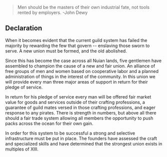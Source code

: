 > Men should be the masters of their own industrial fate, not tools rented by employers. -John Dewy

## Declaration
When it becomes evident that the current guild system has failed the majority by rewarding the few that govern -- enslaving those sworn to serve. A new union must be formed, and the old abolished.

Since this has become the case across all Nuian lands, five gentlemen have assembled to champion the cause of a new and fair union. An alliance of free groups of men and women based on cooperative labor and a planned administration of things in the interest of the community.
In this union we will provide every man three major areas of support in return for their pledge of service.

In return for his pledge of service every man will be offered fair market value for goods and services outside of their crafting professions, a guarantee of guild mates versed in those crafting professions, and eager response to any pirates. There is strength in numbers, but above all there should a fair trade system allowing all members the opportunity to push packs across the ocean for their own gain. 

In order for this system to be successful a strong and selective infrastructure must be put in place. The founders have assessed the craft and specialized skills and have determined that the strongest union exists in multiples of XIII.


